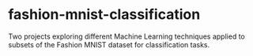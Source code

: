 # fashion-mnist-classification
Two projects exploring different Machine Learning techniques applied to subsets of the Fashion MNIST dataset for classification tasks.
